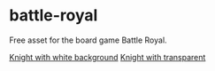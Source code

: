 # battle-royal

Free asset for the board game Battle Royal.

[Knight with white background](/knight-white.png)
[Knight with transparent](/knight-transparent.png)